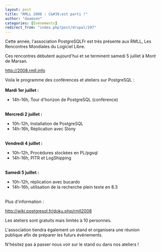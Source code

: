 ```yaml
---
layout: post
title: "RMLL 2008 : C&#39;est parti !"
author: "daamien"
categories: [Événements]
redirect_from: "index.php?post/drupal/297"
---
```





<!--more-->


Cette année, l'association PostgreSQLFr est très présente aux RMLL, Les Rencontres Mondiales du Logiciel Libre.

Ces rencontres débutent aujourd'hui et se  terminent samedi  5 juillet à Mont de Marsan.

<a href="http://2008.rmll.info/">http://2008.rmll.info</a>

Voila le programme des conférences et ateliers sur PostgreSQL :<strong><br /><br />Mardi 1er juillet :</strong><br /><ul><li>14h-16h, Tour d'horizon de PostgreSQL (conférence)</li>

</ul><strong><br />Mercredi 2 juillet :</strong><br /><ul><li>10h-12h, Installation de PostgreSQL</li>

<li>14h-16h, Réplication avec Slony</li>

</ul><br /><strong>Vendredi 4 juillet :</strong><br /><ul><li>10h-12h, Procédures stockées en PL/pgsql</li>

<li>14h-16h, PITR et LogShipping</li>

</ul><br /><strong>Samedi 5 juillet :</strong><br /><ul><li>10h-12h, réplication avec bucardo</li>

<li>14h-16h, utilisation de la recherche plein texte en 8.3</li>

</ul><br />Plus d'information :

<a href="http://wiki.postgresql.fr/doku.php/rmll2008">http://wiki.postgresql.fr/doku.php/rmll2008</a>

Les ateliers sont gratuits mais limités à 10 personnes.

L'association tiendra également un stand et organisera une réunion publique afin de préparer les futurs événements.

N'hésitez pas à passer nous voir sur le stand ou dans nos ateliers !